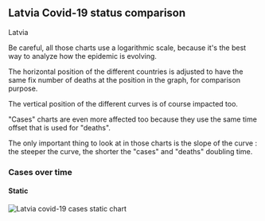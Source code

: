 ## Latvia Covid-19 status comparison 

Latvia



Be careful, all those charts use a logarithmic scale, because it's the best way to analyze how the epidemic is evolving.
 
The horizontal position of the different countries is adjusted to have the same fix number of deaths at the position in the graph, for comparison purpose.

The vertical position of the different curves is of course impacted too.

"Cases" charts are even more affected too because they use the same time offset that is used for "deaths".

The only important thing to look at in those charts is the slope of the curve : the steeper the curve, the shorter the "cases" and "deaths" doubling time.



 
### Cases over time
 
#### Static
![Latvia covid-19 cases static chart](https://raw.githubusercontent.com/madlag/coronavirus_study/master/notebooks/graphs/2020-03-20/countries/Latvia/2020-03-20_Latvia_deaths.png "Latvia covid-19 cases static chart")   

